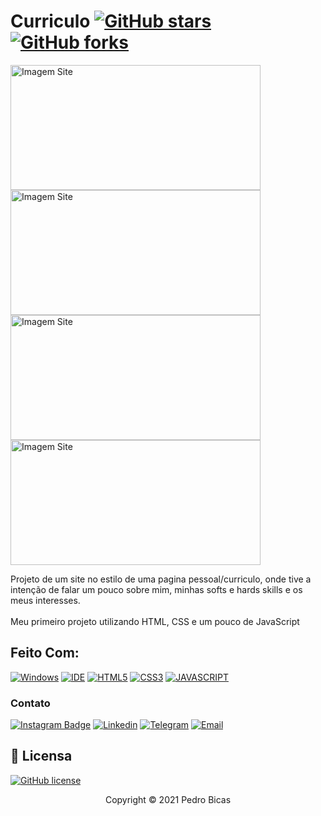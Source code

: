 # Curriculo [![GitHub stars](https://img.shields.io/github/stars/PedroBicas/pagina-pessoal)](https://github.com/PedroBicas/pagina-pessoal/stargazers) [![GitHub forks](https://img.shields.io/github/forks/PedroBicas/pagina-pessoal)](https://github.com/PedroBicas/pagina-pessoal/network)

<img width="400px" height="200px" src="https://cdn.discordapp.com/attachments/905749782721597455/941132999469170688/foto.png" alt="Imagem Site"> <img width="400px" height="200px" src="https://cdn.discordapp.com/attachments/905749782721597455/941137383208939530/unknown.png" alt="Imagem Site"> <img width="400px" height="200px" src="https://cdn.discordapp.com/attachments/905749782721597455/941137783232282624/unknown.png" alt="Imagem Site"> <img width="400px" height="200px" src="https://cdn.discordapp.com/attachments/905749782721597455/941137979676688414/unknown.png" alt="Imagem Site"> 

Projeto de um site no estilo de uma pagina pessoal/curriculo, onde tive a intenção de falar um pouco sobre mim, minhas softs e hards skills e os meus interesses.
<br>
<br>
Meu primeiro projeto utilizando HTML, CSS e um pouco de JavaScript



## Feito Com:
[![Windows](https://img.shields.io/badge/Windows-0078D6?style=for-the-badge&logo=windows&logoColor=white)](https://www.microsoft.com/pt-br/windows/get-windows-10)
[![IDE](https://img.shields.io/badge/Visual_studio_code-0078D4?style=for-the-badge&logo=visual%20studio%20code&logoColor=white)](https://code.visualstudio.com/)
[![HTML5](https://img.shields.io/badge/HTML5-E34F26?style=for-the-badge&logo=html5&logoColor=white)](https://developer.mozilla.org/pt-BR/docs/Web/HTML)
[![CSS3](https://img.shields.io/badge/CSS3-1572B6?style=for-the-badge&logo=css3&logoColor=white)](https://developer.mozilla.org/pt-BR/docs/Web/CSS)
[![JAVASCRIPT](https://img.shields.io/badge/JavaScript-F7DF1E?style=for-the-badge&logo=javascript&logoColor=black)](https://developer.mozilla.org/pt-BR/docs/Web/JavaScript)

### Contato

[![Instagram Badge](https://img.shields.io/badge/Instagram-E4405F?style=for-the-badge&logo=instagram&logoColor=white)](https://www.instagram.com/pedro_bicas/)
[![Linkedin](https://img.shields.io/badge/LinkedIn-0077B5?style=for-the-badge&logo=linkedin&logoColor=white)](https://www.linkedin.com/in/pedro-bicas-89664521a/)
[![Telegram](https://img.shields.io/badge/Telegram-2CA5E0?style=for-the-badge&logo=telegram&logoColor=white)](https://t.me/pedrobicas)
[![Email](https://img.shields.io/badge/Gmail-D14836?style=for-the-badge&logo=gmail&logoColor=white)](mailto:pedrobicascouto@hotmail.com)

## 🔖 Licensa
[![GitHub license](https://img.shields.io/github/license/PedroBicas/pagina-pessoal)](https://github.com/PedroBicas/pagina-pessoal/blob/main/LICENSE)

<p align="center">Copyright © 2021 Pedro Bicas</p>
